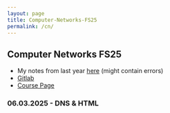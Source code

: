 ```yaml
---
layout: page
title: Computer-Networks-FS25
permalink: /cn/
---
```



## Computer Networks FS25 

- My notes from last year [here](/cn-fs24-script.pdf) (might contain errors)
- [Gitlab](https://gitlab.inf.ethz.ch/PRV-PERRIG/networks-course/computer-networks-2025/)
- [Course Page](https://netsec.ethz.ch/courses/cn-2025/)

### 06.03.2025 - DNS & HTML
